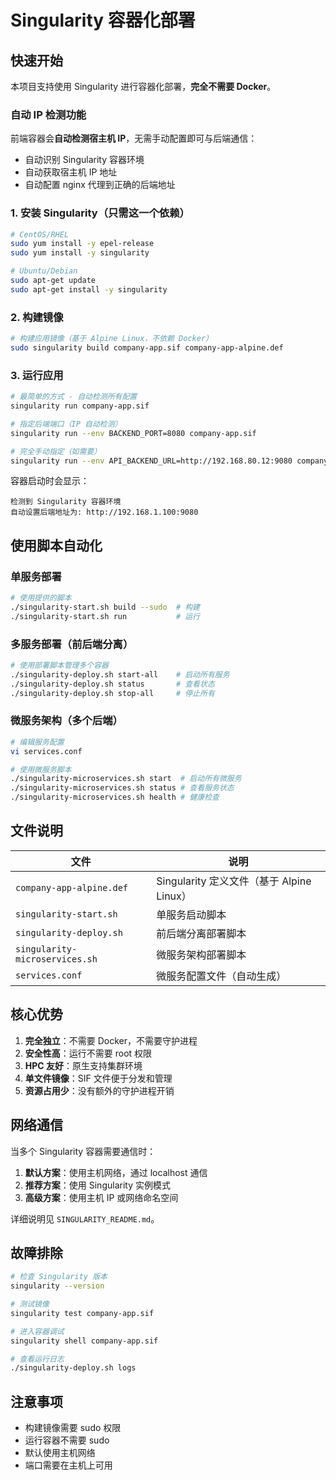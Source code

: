 # Singularity 容器化部署

## 快速开始

本项目支持使用 Singularity 进行容器化部署，**完全不需要 Docker**。

### 自动 IP 检测功能

前端容器会**自动检测宿主机 IP**，无需手动配置即可与后端通信：

- 自动识别 Singularity 容器环境
- 自动获取宿主机 IP 地址
- 自动配置 nginx 代理到正确的后端地址

### 1. 安装 Singularity（只需这一个依赖）

```bash
# CentOS/RHEL
sudo yum install -y epel-release
sudo yum install -y singularity

# Ubuntu/Debian  
sudo apt-get update
sudo apt-get install -y singularity
```

### 2. 构建镜像

```bash
# 构建应用镜像（基于 Alpine Linux，不依赖 Docker）
sudo singularity build company-app.sif company-app-alpine.def
```

### 3. 运行应用

```bash
# 最简单的方式 - 自动检测所有配置
singularity run company-app.sif

# 指定后端端口（IP 自动检测）
singularity run --env BACKEND_PORT=8080 company-app.sif

# 完全手动指定（如需要）
singularity run --env API_BACKEND_URL=http://192.168.80.12:9080 company-app.sif
```

容器启动时会显示：
```
检测到 Singularity 容器环境
自动设置后端地址为: http://192.168.1.100:9080
```

## 使用脚本自动化

### 单服务部署

```bash
# 使用提供的脚本
./singularity-start.sh build --sudo  # 构建
./singularity-start.sh run           # 运行
```

### 多服务部署（前后端分离）

```bash
# 使用部署脚本管理多个容器
./singularity-deploy.sh start-all    # 启动所有服务
./singularity-deploy.sh status       # 查看状态
./singularity-deploy.sh stop-all     # 停止所有
```

### 微服务架构（多个后端）

```bash
# 编辑服务配置
vi services.conf

# 使用微服务脚本
./singularity-microservices.sh start  # 启动所有微服务
./singularity-microservices.sh status # 查看服务状态
./singularity-microservices.sh health # 健康检查
```

## 文件说明

| 文件 | 说明 |
|------|------|
| `company-app-alpine.def` | Singularity 定义文件（基于 Alpine Linux） |
| `singularity-start.sh` | 单服务启动脚本 |
| `singularity-deploy.sh` | 前后端分离部署脚本 |
| `singularity-microservices.sh` | 微服务架构部署脚本 |
| `services.conf` | 微服务配置文件（自动生成） |

## 核心优势

1. **完全独立**：不需要 Docker，不需要守护进程
2. **安全性高**：运行不需要 root 权限
3. **HPC 友好**：原生支持集群环境
4. **单文件镜像**：SIF 文件便于分发和管理
5. **资源占用少**：没有额外的守护进程开销

## 网络通信

当多个 Singularity 容器需要通信时：

1. **默认方案**：使用主机网络，通过 localhost 通信
2. **推荐方案**：使用 Singularity 实例模式
3. **高级方案**：使用主机 IP 或网络命名空间

详细说明见 `SINGULARITY_README.md`。

## 故障排除

```bash
# 检查 Singularity 版本
singularity --version

# 测试镜像
singularity test company-app.sif

# 进入容器调试
singularity shell company-app.sif

# 查看运行日志
./singularity-deploy.sh logs
```

## 注意事项

- 构建镜像需要 sudo 权限
- 运行容器不需要 sudo
- 默认使用主机网络
- 端口需要在主机上可用
